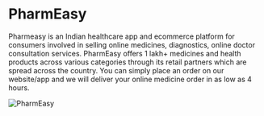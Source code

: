 # PharmEasy

Pharmeasy is an Indian healthcare app and ecommerce platform for consumers involved in selling online medicines, diagnostics, online doctor consultation services. 
PharmEasy offers 1 lakh+ medicines and health products across various categories through its retail partners which are spread across the country.
You can simply place an order on our website/app and we will deliver your online medicine order in as low as 4 hours.

![PharmEasy](https://i.ibb.co/sRgYMq6/Screenshot-19.png)
